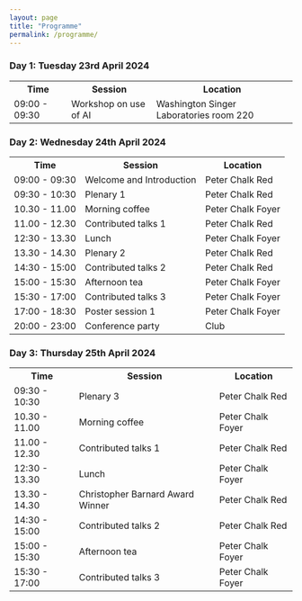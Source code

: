 ```yaml
---
layout: page
title: "Programme"
permalink: /programme/
---
```


<h3>Day 1: Tuesday 23rd April 2024</h3>

<table>
  <tr>
    <th>Time</th>
    <th>Session</th>
    <th>Location</th>
  </tr>
  <tr>
    <td>09:00 - 09:30</td>
    <td>Workshop on use of AI</td>
    <td>Washington Singer Laboratories room 220</td>
  </tr>
</table>

  
<h3>Day 2: Wednesday 24th April 2024</h3>

<table>
  <tr>
    <th>Time</th>
    <th>Session</th>
    <th>Location</th>
  </tr>
  <tr>
    <td>09:00 - 09:30</td>
    <td>Welcome and Introduction</td>
    <td>Peter Chalk Red</td>
  </tr>
  <tr>
    <td>09:30 - 10:30</td>
    <td>Plenary 1</td>
    <td>Peter Chalk Red</td>
  </tr>
    <tr>
    <td>10.30 - 11.00</td>
    <td>Morning coffee</td>
    <td>Peter Chalk Foyer</td>
  </tr>
    <tr>
    <td>11.00 - 12.30</td>
    <td>Contributed talks 1</td>
    <td>Peter Chalk Red</td>
  </tr>
    <tr>
    <td>12:30 - 13.30</td>
    <td>Lunch</td>
    <td>Peter Chalk Foyer</td>
  </tr>
  <tr>
    <td>13.30 - 14.30</td>
    <td>Plenary 2</td>
    <td>Peter Chalk Red</td>
  </tr>
  <tr>
    <td>14:30 - 15:00</td>
    <td>Contributed talks 2</td>
    <td>Peter Chalk Red</td>
  </tr>
  <tr>
    <td>15:00 - 15:30</td>
    <td>Afternoon tea</td>
    <td>Peter Chalk Foyer</td>
  </tr>
  <tr>
    <td>15:30 - 17:00</td>
    <td>Contributed talks 3</td>
    <td>Peter Chalk Foyer</td>
  </tr>
  <tr>
    <td>17:00 - 18:30</td>
    <td>Poster session 1</td>
    <td>Peter Chalk Foyer</td>
  </tr>
  <tr>
    <td>20:00 - 23:00</td>
    <td>Conference party</td>
    <td>Club</td>
  </tr> 
</table>

<h3>Day 3: Thursday 25th April 2024</h3>

<table>
  <tr>
    <th>Time</th>
    <th>Session</th>
    <th>Location</th>
  </tr>
  <tr>
    <td>09:30 - 10:30</td>
    <td>Plenary 3</td>
    <td>Peter Chalk Red</td>
  </tr>
    <tr>
    <td>10.30 - 11.00</td>
    <td>Morning coffee</td>
    <td>Peter Chalk Foyer</td>
  </tr>
    <tr>
    <td>11.00 - 12.30</td>
    <td>Contributed talks 1</td>
    <td>Peter Chalk Red</td>
  </tr>
    <tr>
    <td>12:30 - 13.30</td>
    <td>Lunch</td>
    <td>Peter Chalk Foyer</td>
  </tr>
  <tr>
    <td>13.30 - 14.30</td>
    <td>Christopher Barnard Award Winner</td>
    <td>Peter Chalk Red</td>
  </tr>
  <tr>
    <td>14:30 - 15:00</td>
    <td>Contributed talks 2</td>
    <td>Peter Chalk Red</td>
  </tr>
  <tr>
    <td>15:00 - 15:30</td>
    <td>Afternoon tea</td>
    <td>Peter Chalk Foyer</td>
  </tr>
  <tr>
    <td>15:30 - 17:00</td>
    <td>Contributed talks 3</td>
    <td>Peter Chalk Foyer</td>
  </tr>
</table>
